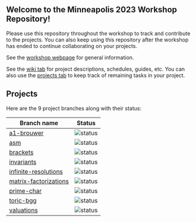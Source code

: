 ## Welcome to the Minneapolis 2023 Workshop Repository!

Please use this repository throughout the workshop to track and contribute to the projects. You can also keep using this repository after the workshop has ended to continue collaborating on your projects.

See the [workshop webpage](https://macaulay2.github.io/Workshop-2023-Minneapolis/) for general information.

See the [wiki tab](https://github.com/Macaulay2/Workshop-2023-Minneapolis/wiki) for project descriptions, schedules, guides, etc. You can also use the [projects tab](https://github.com/Macaulay2/Workshop-2023-Minneapolis/projects) to keep track of remaining tasks in your project.

## Projects

Here are the 9 project branches along with their status:

Branch name | Status
-- | --
[a1-brouwer](https://github.com/Macaulay2/Workshop-2023-Minneapolis/tree/a1-brouwer) | ![status](https://github.com/Macaulay2/Workshop-2023-Minneapolis/actions/workflows/tests.yml/badge.svg?branch=a1-brouwer)
[asm](https://github.com/Macaulay2/Workshop-2023-Minneapolis/tree/asm)               | ![status](https://github.com/Macaulay2/Workshop-2023-Minneapolis/actions/workflows/tests.yml/badge.svg?branch=asm)
[brackets](https://github.com/Macaulay2/Workshop-2023-Minneapolis/tree/brackets)     | ![status](https://github.com/Macaulay2/Workshop-2023-Minneapolis/actions/workflows/tests.yml/badge.svg?branch=brackets)
[invariants](https://github.com/Macaulay2/Workshop-2023-Minneapolis/tree/invariants) | ![status](https://github.com/Macaulay2/Workshop-2023-Minneapolis/actions/workflows/tests.yml/badge.svg?branch=invariants)
[infinite-resolutions](https://github.com/Macaulay2/Workshop-2023-Minneapolis/tree/infinite-resolutions)   | ![status](https://github.com/Macaulay2/Workshop-2023-Minneapolis/actions/workflows/tests.yml/badge.svg?branch=infinite-resolutions)
[matrix-factorizations](https://github.com/Macaulay2/Workshop-2023-Minneapolis/tree/matrix-factorizations) | ![status](https://github.com/Macaulay2/Workshop-2023-Minneapolis/actions/workflows/tests.yml/badge.svg?branch=matrix-factorizations)
[prime-char](https://github.com/Macaulay2/Workshop-2023-Minneapolis/tree/prime-char) | ![status](https://github.com/Macaulay2/Workshop-2023-Minneapolis/actions/workflows/tests.yml/badge.svg?branch=prime-char)
[toric-bgg](https://github.com/Macaulay2/Workshop-2023-Minneapolis/tree/toric-bgg)   | ![status](https://github.com/Macaulay2/Workshop-2023-Minneapolis/actions/workflows/tests.yml/badge.svg?branch=toric-bgg)
[valuations](https://github.com/Macaulay2/Workshop-2023-Minneapolis/tree/valuations) | ![status](https://github.com/Macaulay2/Workshop-2023-Minneapolis/actions/workflows/tests.yml/badge.svg?branch=valuations)
